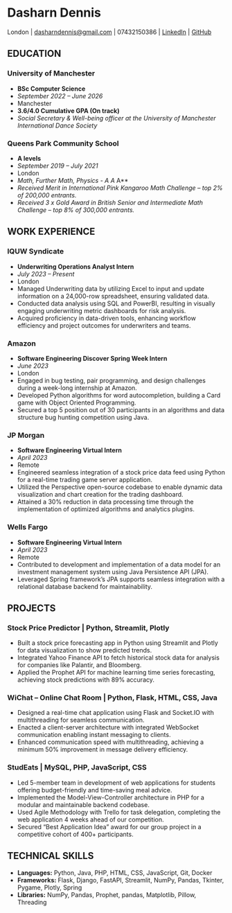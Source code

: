 # Dasharn Dennis
London | dasharndennis@gmail.com | 07432150386 | [LinkedIn](https://www.linkedin.com/in/dasharn) | [GitHub](https://github.com/Dasharn)

## EDUCATION
### University of Manchester
- **BSc Computer Science**
- *September 2022 – June 2026*
- Manchester
- **3.6/4.0 Cumulative GPA (On track)**
- *Social Secretary & Well-being officer at the University of Manchester International Dance Society*

### Queens Park Community School
- **A levels**
- *September 2019 – July 2021*
- London
- **Math, Further Math, Physics - A* A* A**
- *Received Merit in International Pink Kangaroo Math Challenge – top 2% of 200,000 entrants.*
- *Received 3 x Gold Award in British Senior and Intermediate Math Challenge – top 8% of 300,000 entrants.*

## WORK EXPERIENCE

### IQUW Syndicate
- **Underwriting Operations Analyst Intern**
- *July 2023 – Present*
- London
- Managed Underwriting data by utilizing Excel to input and update information on a 24,000-row spreadsheet, ensuring validated data.
- Conducted data analysis using SQL and PowerBI, resulting in visually engaging underwriting metric dashboards for risk analysis.
- Acquired proficiency in data-driven tools, enhancing workflow efficiency and project outcomes for underwriters and teams.

### Amazon
- **Software Engineering Discover Spring Week Intern**
- *June 2023*
- London
- Engaged in bug testing, pair programming, and design challenges during a week-long internship at Amazon.
- Developed Python algorithms for word autocompletion, building a Card game with Object Oriented Programming.
- Secured a top 5 position out of 30 participants in an algorithms and data structure bug hunting competition using Java.

### JP Morgan
- **Software Engineering Virtual Intern**
- *April 2023*
- Remote
- Engineered seamless integration of a stock price data feed using Python for a real-time trading game server application.
- Utilized the Perspective open-source codebase to enable dynamic data visualization and chart creation for the trading dashboard.
- Attained a 30% reduction in data processing time through the implementation of optimized algorithms and analytics plugins.

### Wells Fargo
- **Software Engineering Virtual Intern**
- *April 2023*
- Remote
- Contributed to development and implementation of a data model for an investment management system using Java Persistence API (JPA).
- Leveraged Spring framework’s JPA supports seamless integration with a relational database backend for maintainability.

## PROJECTS

### Stock Price Predictor | Python, Streamlit, Plotly
- Built a stock price forecasting app in Python using Streamlit and Plotly for data visualization to show predicted trends.
- Integrated Yahoo Finance API to fetch historical stock data for analysis for companies like Palantir, and Bloomberg.
- Applied the Prophet API for machine learning time series forecasting, achieving stock predictions with 89% accuracy.

### WiChat – Online Chat Room | Python, Flask, HTML, CSS, Java
- Designed a real-time chat application using Flask and Socket.IO with multithreading for seamless communication.
- Enacted a client-server architecture with integrated WebSocket communication enabling instant messaging to clients.
- Enhanced communication speed with multithreading, achieving a minimum 50% improvement in message delivery efficiency.

### StudEats | MySQL, PHP, JavaScript, CSS
- Led 5-member team in development of web applications for students offering budget-friendly and time-saving meal advice.
- Implemented the Model-View-Controller architecture in PHP for a modular and maintainable backend codebase.
- Used Agile Methodology with Trello for task delegation, completing the web application 4 weeks ahead of our competition.
- Secured “Best Application Idea” award for our group project in a competitive cohort of 400+ participants.

## TECHNICAL SKILLS

- **Languages:** Python, Java, PHP, HTML, CSS, JavaScript, Git, Docker
- **Frameworks:** Flask, Django, FastAPI, Streamlit, NumPy, Pandas, Tkinter, Pygame, Plotly, Spring
- **Libraries:** NumPy, Pandas, Prophet, pandas, Matplotlib, Pillow, Threading
